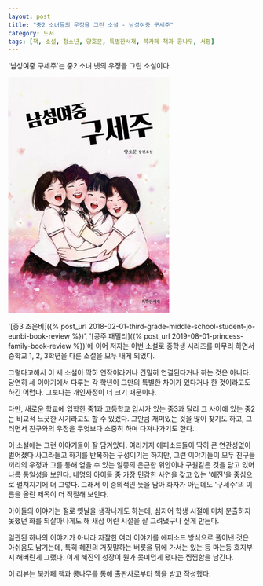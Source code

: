 ```yaml
---
layout: post
title: "중2 소녀들의 우정을 그린 소설 - 남성여중 구세주"
category: 도서
tags: [책, 소설, 청소년, 양호문, 특별한서재, 북카페 책과 콩나무, 서평]
---
```


'남성여중 구세주'는
중2 소녀 넷의 우정을 그린 소설이다.

![표지](/images/namsung-girls-middle-school-gu-seju-book-h480.jpg)

'[중3 조은비]({% post_url 2018-02-01-third-grade-middle-school-student-jo-eunbi-book-review %})',
'[공주 패밀리]({% post_url 2019-08-01-princess-family-book-review %})'에 이어
저자는 이번 소설로 중학생 시리즈를 마무리 하면서
중학교 1, 2, 3학년을 다룬 소설을 모두 내게 되었다.

그렇다고해서 이 세 소설이 딱히 연작이라거나 긴밀히 연결된다거나 하는 것은 아니다.
당연히 세 이야기에서 다루는 각 학년이 그만의 특별한 차이가 있다거나 한 것이라고도 하긴 어렵다.
그보다는 개인사정이 더 크기 때문이다.

다만, 새로운 학교에 입학한 중1과 고등학교 입시가 있는 중3과 달리
그 사이에 있는 중2는 비교적 느긋한 시기라고도 할 수 있겠다.
그만큼 재미있는 것을 많이 찾기도 하고,
그러면서 친구와의 우정을 무엇보다 소중히 하며 다져나가기도 한다.

이 소설에는 그런 이야기들이 잘 담겨있다.
여러가지 에피소드들이 딱히 큰 연관성없이 벌어졌다 사그라들고 하기를 반복하는 구성이기는 하지만,
그런 이야기들이 모두 친구들끼리의 우정과 그를 통해 얻을 수 있는
일종의 은근한 위안이나 구원같은 것을 담고 있어 나름 통일성을 보인다.
네명의 아이들 중 가장 민감한 사연을 갖고 있는 '혜진'을 중심으로 펼쳐지기에 더 그렇다.
그래서 이 중의적인 뜻을 담아 화자가 아닌데도 '구세주'의 이름을 올린 제목이 더 적절해 보인다.

아이들의 이야기는 절로 옛날을 생각나게도 하는데,
심지어 학생 시절에 미처 분출하지 못했던 화를 되살아나게도 해
새삼 어린 시절을 잘 그려냈구나 싶게 만든다.

일관된 하나의 이야기가 아니라 자잘한 여러 이야기를 에피소드 방식으로 풀어낸 것은 아쉬움도 남기는데,
특히 혜진의 거짓말하는 버릇을 뒤에 가서는 있는 둥 마는둥 흐지부지 해버린게 그랬다.
이게 혜진의 성장이 뭔가 못미덥게 됐다는 찝찝함을 남긴다.



<div class="im im-info">
이 리뷰는 북카페 책과 콩나무를 통해 출판사로부터 책을 받고 작성했다.
</div>
